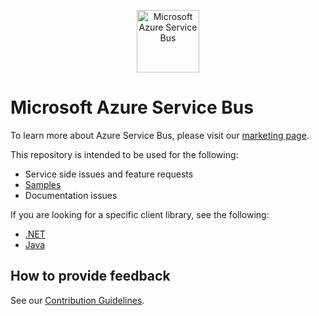﻿<p align="center">
  <img src="service-bus.png" alt="Microsoft Azure Service Bus" width="100"/>
</p>

# Microsoft Azure Service Bus

To learn more about Azure Service Bus, please visit our [marketing page](https://azure.microsoft.com/services/service-bus/).

This repository is intended to be used for the following:
* Service side issues and feature requests
* [Samples](./samples/readme.md)
* Documentation issues

If you are looking for a specific client library, see the following:
* [.NET](https://github.com/azure/azure-service-bus-dotnet)
* [Java](https://github.com/azure/azure-service-bus-java)

## How to provide feedback

See our [Contribution Guidelines](./.github/CONTRIBUTING.md).